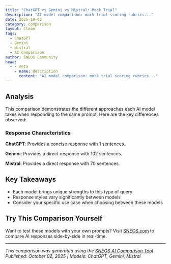 ```yaml
---
title: "ChatGPT vs Gemini vs Mistral: Mock Trial"
description: "AI model comparison: mock trial scoring rubrics..."
date: 2025-10-02
category: comparison
layout: Clean
tags:
  - ChatGPT
  - Gemini
  - Mistral
  - AI Comparison
author: SNEOS Community
head:
  - - meta
    - name: description
      content: "AI model comparison: mock trial scoring rubrics..."
---
```


<ChatComparison
  title="ChatGPT vs Gemini vs Mistral: Mock Trial"
  prompt="mock trial scoring rubrics"
  :responses='{
    "ChatGPT": "Error calling OpenAI API.",
    "Gemini": "Okay, let\u0027s break down mock trial scoring rubrics.  They are designed to evaluate individual and team performance in various aspects of a mock trial. Here\u0027s a comprehensive overview, covering different categories, common scoring scales, and important considerations:\n\n**I. Core Categories Evaluated**\n\nA typical mock trial rubric will assess the following key areas.  Within each area, there are often sub-categories that provide more specific guidance to the evaluators:\n\n*   **Opening Statement:**\n    *   **Clarity and Organization:**  Was the opening statement easy to follow? Did it present a clear roadmap of the case?\n    *   **Introduction of the Case Theme:**  Did it establish a compelling narrative or theme for the case?\n    *   **Introduction of Evidence and Witnesses:**  Did it preview the key evidence and witnesses that would be presented?\n    *   **Persuasiveness:**  Did it effectively advocate for the client\u0027s position?\n    *   **Adherence to Rules:**  Did it avoid improper arguments or personal opinions?\n*   **Direct Examination:**\n    *   **Questioning Technique:** Were the questions clear, concise, and leading-free (generally)?\n    *   **Eliciting Favorable Testimony:** Did the questions effectively draw out helpful information from the witness?\n    *   **Foundation:**  Was proper foundation laid for the introduction of evidence?\n    *   **Control of Witness:** Did the attorney maintain control over the witness and prevent them from rambling or offering unwanted information?\n    *   **Handling Objections:** How well did the attorney respond to objections raised by the opposing counsel?\n*   **Cross-Examination:**\n    *   **Questioning Technique:** Were the questions leading and designed to control the witness?\n    *   **Impeachment:** Was the witness effectively impeached (if applicable) using prior inconsistent statements or other methods?\n    *   **Eliciting Admissions:**  Did the questions secure admissions or concessions from the witness that supported the case?\n    *   **Control of Witness:** Did the attorney maintain control over the witness and prevent them from evading questions?\n    *   **Strategic Use of Questions:** Were the questions used strategically to undermine the witness\u0027s credibility or testimony?\n*   **Witness Performance:**\n    *   **Knowledge of Facts:** Did the witness demonstrate a thorough understanding of the facts of the case?\n    *   **Credibility:** Did the witness appear believable and trustworthy?\n    *   **Clarity and Articulation:** Did the witness communicate clearly and effectively?\n    *   **Consistency:** Was the witness\u0027s testimony consistent with their affidavit/statement and other evidence in the case?\n    *   **Poise and Demeanor:** Did the witness maintain a calm and professional demeanor on the stand?\n*   **Objections:**\n    *   **Knowledge of Rules of Evidence:** Did the attorney demonstrate a strong understanding of the rules of evidence?\n    *   **Timeliness:** Were objections raised promptly and at the appropriate time?\n    *   **Proper Grounds:** Were objections based on valid legal grounds?\n    *   **Articulation of Objections:** Were objections clearly and effectively articulated?\n    *   **Response to Court\u0027s Ruling:** Did the attorney respectfully abide by the court\u0027s rulings on objections?\n*   **Closing Argument:**\n    *   **Summary of Evidence:** Did the closing argument effectively summarize the key evidence presented in the case?\n    *   **Persuasiveness:** Did it make a compelling argument for the client\u0027s position?\n    *   **Application of Law to Facts:** Did it effectively connect the facts of the case to the relevant legal principles?\n    *   **Response to Opposing Argument:** Did it address the arguments made by the opposing counsel?\n    *   **Clarity and Organization:** Was the closing argument easy to follow and well-organized?\n*   **Overall Team Performance (Sometimes a Separate Category):**\n    *   **Cohesion:** Did the team work together effectively?\n    *   **Preparation:** Did the team appear well-prepared?\n    *   **Strategy:** Did the team have a clear and effective strategy for the case?\n    *   **Adaptability:** Did the team adapt effectively to unexpected events or challenges?\n    *   **Professionalism:** Did the team conduct themselves professionally throughout the trial?\n\n**II. Common Scoring Scales**\n\n*   **Numerical Scales (e.g., 1-5, 1-10, or 0-100):**\n    *   Provide a clear range of scores.\n    *   Require clear descriptors for each number on the scale (e.g., 1 = \u0022Very Poor,\u0022 3 = \u0022Average,\u0022 5 = \u0022Excellent\u0022).\n*   **Descriptive Scales (e.g., \u0022Excellent,\u0022 \u0022Good,\u0022 \u0022Fair,\u0022 \u0022Poor\u0022):**\n    *   Offer qualitative assessments.\n    *   Require specific criteria defining what constitutes each level of performance.\n*   **Checklists:**\n    *   Used to ensure certain key elements are present (e.g., \u0022Introduced witness,\u0022 \u0022Laid foundation,\u0022 \u0022Asked leading questions on cross\u0022).\n    *   Can be combined with numerical or descriptive scales.\n\n**III. Example Rubric Snippets (Illustrative)**\n\nHere are short examples of how different categories might be scored.\n\n**Example 1: Opening Statement (Numerical Scale)**\n\n| Criteria             | 1 (Very Poor) | 2 (Poor) | 3 (Average) | 4 (Good) | 5 (Excellent) |\n| ---------------------- | ------------- | -------- | ----------- | -------- | ------------- |\n| Clarity \u0026 Organization | Disorganized, difficult to follow. | Lacked clear structure. | Somewhat organized, generally understandable. | Well-organized, easy to follow. | Exceptionally clear, logical, and engaging. |\n| Case Theme            | No clear theme. | Weak theme. | Adequate theme. | Strong theme. | Compelling and memorable theme. |\n\n**Example 2: Cross-Examination (Descriptive Scale)**\n\n| Criteria           | Excellent                                     | Good                                           | Fair                                           | Poor                                                              |\n| ------------------ | --------------------------------------------- | ---------------------------------------------- | ---------------------------------------------- | ----------------------------------------------------------------- |\n| Questioning        | Consistently used effective leading questions. | Generally used leading questions effectively. | Sometimes used leading questions ineffectively. | Rarely used leading questions or asked rambling, open-ended questions. |\n| Impeachment (if applicable) | Successfully impeached the witness. | Attempted impeachment with some success.  | Attempted impeachment but was largely ineffective. | Did not attempt impeachment or did so improperly.                     |\n\n**Example 3: Witness Performance (Checklist \u0026 Numerical)**\n\n| Criteria                  | Present? (Yes/No) | Score (1-5) | Comments                                                                   |\n| ------------------------- | ---------------- | ----------- | -------------------------------------------------------------------------- |\n| Knowledge of Facts        | Yes              | 4           | Knew details well but hesitated on a few minor points.                    |\n| Credibility               | Yes              | 5           | Very believable and convincing.                                           |\n\n**IV. Important Considerations for Rubric Design**\n\n*   **Clarity and Specificity:** The rubric should be clear, concise, and provide specific criteria for each level of performance.  Ambiguity leads to inconsistent scoring.\n*   **Alignment with Learning Objectives:** The rubric should reflect the key skills and knowledge that the mock trial is designed to develop.\n*   **Fairness and Impartiality:** The rubric should be designed to minimize bias and ensure that all participants are evaluated fairly.\n*   **Training for Evaluators:**  It\u0027s crucial to train the judges on how to use the rubric consistently. Provide examples and discuss potential scenarios.\n*   **Weighting:**  Consider whether certain categories should be weighted more heavily than others (e.g., Objections might be less heavily weighted than Direct Examination).\n*   **Feedback:**  The rubric can also be used to provide constructive feedback to the participants, helping them to improve their performance.  Include space for comments.\n*   **Adaptability:**  The rubric should be adaptable to the specific facts and legal issues of the case.  A generic rubric may not be suitable for all situations.\n*   **Simplicity:** While comprehensive, the rubric should be relatively easy to use and understand during the fast-paced environment of a mock trial.\n\n**V. Tips for Using a Rubric Effectively**\n\n*   **Review the Rubric in Advance:**  Judges should thoroughly review the rubric before the trial to ensure they understand the criteria.\n*   **Take Notes:**  Jot down notes during the trial to support your evaluation.\n*   **Focus on Key Moments:** Pay attention to critical moments in the trial that demonstrate the participants\u0027 skills and knowledge.\n*   **Be Consistent:**  Apply the rubric consistently to all participants.\n*   **Provide Constructive Feedback:**  Use the rubric to provide specific and actionable feedback to the participants.\n\nBy carefully designing and using a well-crafted scoring rubric, you can ensure that mock trials are a fair, educational, and rewarding experience for all participants. Remember to tailor the rubric to the specific goals and objectives of your mock trial program. Good luck!\n",
    "Mistral": "Mock trial scoring rubrics are essential for evaluating the performance of participants in a mock trial. These rubrics help judges and evaluators assess various aspects of the trial, such as opening statements, witness examinations, closing arguments, and overall team performance. Below is a sample scoring rubric that can be adapted for different levels of competition and specific needs:\n\n### Mock Trial Scoring Rubric\n\n#### 1. Opening Statements\n- **Clarity and Organization (10 points)**\n  - Clearly states the case theory.\n  - Logically organizes the presentation.\n  - Uses clear and concise language.\n\n- **Persuasiveness (10 points)**\n  - Effectively argues the case.\n  - Uses evidence and facts to support arguments.\n  - Engages the jury/judge.\n\n- **Professionalism (5 points)**\n  - Maintains a professional demeanor.\n  - Speaks confidently and clearly.\n  - Avoids unnecessary repetition or irrelevant information.\n\n#### 2. Direct Examination\n- **Questioning Technique (10 points)**\n  - Asks clear and concise questions.\n  - Uses leading questions appropriately.\n  - Avoids asking compound questions.\n\n- **Witness Control (10 points)**\n  - Maintains control over the witness.\n  - Prevents the witness from rambling.\n  - Effectively handles objections.\n\n- **Use of Evidence (5 points)**\n  - Introduces evidence effectively.\n  - Uses exhibits to support the case.\n  - Ensures the evidence is properly authenticated.\n\n#### 3. Cross-Examination\n- **Questioning Technique (10 points)**\n  - Asks clear and concise questions.\n  - Uses leading questions effectively.\n  - Avoids asking compound questions.\n\n- **Witness Control (10 points)**\n  - Maintains control over the witness.\n  - Prevents the witness from rambling.\n  - Effectively handles objections.\n\n- **Impeachment and Confrontation (5 points)**\n  - Effectively impeaches the witness.\n  - Uses prior statements or inconsistencies.\n  - Challenges the witness\u0027s credibility.\n\n#### 4. Closing Arguments\n- **Clarity and Organization (10 points)**\n  - Clearly states the case theory.\n  - Logically organizes the presentation.\n  - Uses clear and concise language.\n\n- **Persuasiveness (10 points)**\n  - Effectively argues the case.\n  - Uses evidence and facts to support arguments.\n  - Engages the jury/judge.\n\n- **Professionalism (5 points)**\n  - Maintains a professional demeanor.\n  - Speaks confidently and clearly.\n  - Avoids unnecessary repetition or irrelevant information.\n\n#### 5. Witness Performance\n- **Credibility (10 points)**\n  - Appears truthful and believable.\n  - Maintains eye contact.\n  - Avoids exaggeration or dramatization.\n\n- **Consistency (10 points)**\n  - Maintains a consistent story.\n  - Avoids contradictions.\n  - Handles cross-examination effectively.\n\n- **Professionalism (5 points)**\n  - Maintains a professional demeanor.\n  - Speaks confidently and clearly.\n  - Avoids unnecessary repetition or irrelevant information.\n\n#### 6. Overall Team Performance\n- **Teamwork (10 points)**\n  - Demonstrates effective teamwork.\n  - Supports each other during the trial.\n  - Maintains a cohesive case theory.\n\n- **Preparation (10 points)**\n  - Shows thorough preparation.\n  - Knows the case facts and law.\n  - Effectively uses exhibits and evidence.\n\n- **Professionalism (5 points)**\n  - Maintains a professional demeanor throughout the trial.\n  - Speaks confidently and clearly.\n  - Avoids unnecessary repetition or irrelevant information.\n\n### Scoring\n- Each category is scored out of the points indicated.\n- The total score is the sum of all category scores.\n- The team with the highest total score wins the mock trial.\n\n### Additional Considerations\n- **Time Management:** Adherence to time limits for opening statements, examinations, and closing arguments.\n- **Objections:** Proper use of objections and responses to objections.\n- **Judicial Decorum:** Respect for the judge, opposing counsel, and witnesses.\n\nThis rubric can be adjusted based on the specific requirements and goals of the mock trial competition. It provides a comprehensive framework for evaluating the performance of participants and ensuring a fair and objective assessment."
  }'
  published-date="03:06"
/>

## Analysis

This comparison demonstrates the different approaches each AI model takes when responding to the same prompt. Here are the key differences observed:

### Response Characteristics

**ChatGPT**: Provides a concise response with 1 sentences. 

**Gemini**: Provides a direct response with 102 sentences. 

**Mistral**: Provides a direct response with 70 sentences. 

## Key Takeaways

- Each model brings unique strengths to this type of query
- Response styles vary significantly between models
- Consider your specific use case when choosing between these models

## Try This Comparison Yourself

Want to test these models with your own prompts? Visit [SNEOS.com](https://sneos.com) to compare AI responses side-by-side in real-time.

---

*This comparison was generated using the [SNEOS AI Comparison Tool](https://sneos.com)*
*Published: October 02, 2025 | Models: ChatGPT, Gemini, Mistral*
